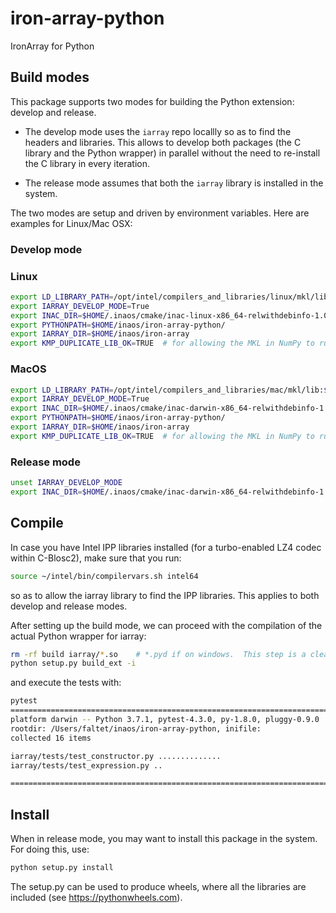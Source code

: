 # iron-array-python
IronArray for Python

## Build modes

This package supports two modes for building the Python extension: develop and release.

* The develop mode uses the `iarray` repo locallly so as to find the headers and libraries.  This allows to develop both packages (the C library and the Python wrapper) in parallel without the need to re-install the C library in every iteration.

* The release mode assumes that both the `iarray` library is installed in the system.

The two modes are setup and driven by environment variables.  Here are examples for Linux/Mac OSX:

### Develop mode

### Linux
```bash
export LD_LIBRARY_PATH=/opt/intel/compilers_and_libraries/linux/mkl/lib:$HOME/inaos/iron-array/build
export IARRAY_DEVELOP_MODE=True
export INAC_DIR=$HOME/.inaos/cmake/inac-linux-x86_64-relwithdebinfo-1.0.6
export PYTHONPATH=$HOME/inaos/iron-array-python/
export IARRAY_DIR=$HOME/inaos/iron-array
export KMP_DUPLICATE_LIB_OK=TRUE  # for allowing the MKL in NumPy to run in parallel to the one in IronArray
```

### MacOS
```bash
export LD_LIBRARY_PATH=/opt/intel/compilers_and_libraries/mac/mkl/lib:$HOME/inaos/iron-array/build
export IARRAY_DEVELOP_MODE=True
export INAC_DIR=$HOME/.inaos/cmake/inac-darwin-x86_64-relwithdebinfo-1.0.6
export PYTHONPATH=$HOME/inaos/iron-array-python/
export IARRAY_DIR=$HOME/inaos/iron-array
export KMP_DUPLICATE_LIB_OK=TRUE  # for allowing the MKL in NumPy to run in parallel to the one in IronArray
```

### Release mode

```bash
unset IARRAY_DEVELOP_MODE
export INAC_DIR=$HOME/.inaos/cmake/inac-darwin-x86_64-relwithdebinfo-1.0.6
```

## Compile

In case you have Intel IPP libraries installed (for a turbo-enabled LZ4 codec within C-Blosc2), make sure that you run:

```bash
source ~/intel/bin/compilervars.sh intel64
```

so as to allow the iarray library to find the IPP libraries.  This applies to both develop and release modes.

After setting up the build mode, we can proceed with the compilation of the actual Python wrapper for iarray:

```bash
rm -rf build iarray/*.so    # *.pyd if on windows.  This step is a cleanup and purely optional.
python setup.py build_ext -i
```

and  execute the tests with:

```bash
pytest
====================================================================================== test session starts =======================================================================================
platform darwin -- Python 3.7.1, pytest-4.3.0, py-1.8.0, pluggy-0.9.0
rootdir: /Users/faltet/inaos/iron-array-python, inifile:
collected 16 items

iarray/tests/test_constructor.py ..............                                                                                                                                            [ 87%]
iarray/tests/test_expression.py ..                                                                                                                                                         [100%]

=================================================================================== 16 passed in 0.29 seconds ====================================================================================
```

## Install

When in release mode, you may want to install this package in the system.  For doing this, use:

```bash
python setup.py install
```

The setup.py can be used to produce wheels, where all the libraries are included (see https://pythonwheels.com).
